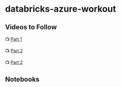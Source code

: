 # databricks-azure-workout

## Videos to Follow

:tv: [Part 1](https://databricks.com/p/thank-you/webinar-azure-databricks-1-part-training-series-139977)

:tv: [Part 2](https://databricks.com/p/thank-you/webinar-azure-databricks-2-part-training-series-139977)

:tv: [Part 2](https://databricks.com/p/thank-you/webinar-azure-databricks-3-part-training-series-139977)

## Notebooks

